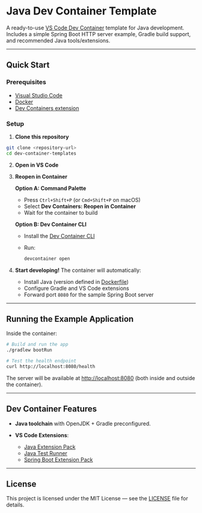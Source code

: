 # Java Dev Container Template

A ready-to-use [VS Code Dev Container](https://code.visualstudio.com/docs/devcontainers/containers) template for Java development.
Includes a simple Spring Boot HTTP server example, Gradle build support, and recommended Java tools/extensions.

---

## Quick Start

### Prerequisites

* [Visual Studio Code](https://code.visualstudio.com/)
* [Docker](https://www.docker.com/get-started)
* [Dev Containers extension](https://marketplace.visualstudio.com/items?itemName=ms-vscode-remote.remote-containers)

### Setup

1. **Clone this repository**

```bash
git clone <repository-url>
cd dev-container-templates
````

2. **Open in VS Code**

3. **Reopen in Container**

   **Option A: Command Palette**

   * Press `Ctrl+Shift+P` (or `Cmd+Shift+P` on macOS)
   * Select **Dev Containers: Reopen in Container**
   * Wait for the container to build

   **Option B: Dev Container CLI**

   * Install the [Dev Container CLI](https://code.visualstudio.com/docs/devcontainers/devcontainer-cli)
   * Run:

     ```bash
     devcontainer open
     ```

4. **Start developing!**
   The container will automatically:

   * Install Java (version defined in [Dockerfile](Dockerfile))
   * Configure Gradle and VS Code extensions
   * Forward port `8080` for the sample Spring Boot server

---

## Running the Example Application

Inside the container:

```bash
# Build and run the app
./gradlew bootRun

# Test the health endpoint
curl http://localhost:8080/health
```

The server will be available at [http://localhost:8080](http://localhost:8080)
(both inside and outside the container).

---

## Dev Container Features

* **Java toolchain** with OpenJDK + Gradle preconfigured.

* **VS Code Extensions**:

  * [Java Extension Pack](https://marketplace.visualstudio.com/items?itemName=vscjava.vscode-java-pack)
  * [Java Test Runner](https://marketplace.visualstudio.com/items?itemName=vscjava.vscode-java-test)
  * [Spring Boot Extension Pack](https://marketplace.visualstudio.com/items?itemName=pivotal.vscode-spring-boot)

---

## License

This project is licensed under the MIT License — see the [LICENSE](LICENSE) file for details.
